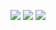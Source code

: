 ![](http://textfiles.com/underconstruction/CoCollegeParkLab4547CONSTRUCTION.GIF)
![](http://textfiles.com/underconstruction/Hollow7752Construction.gif)
![](http://textfiles.com/underconstruction/CoCollegeParkLab4547CONSTRUCTION.GIF)

